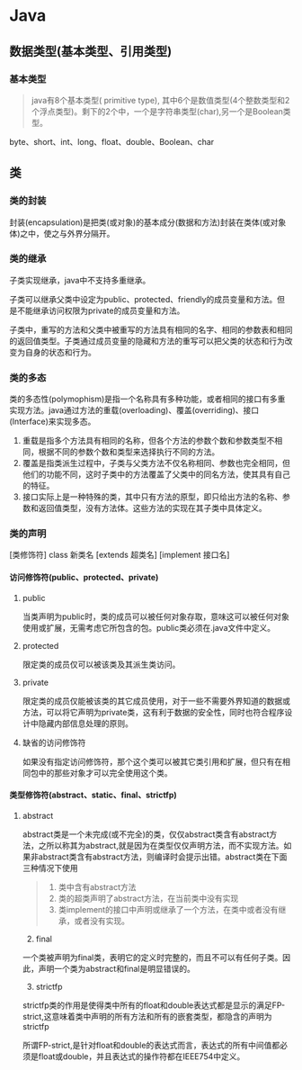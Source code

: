 # Java

## 数据类型(基本类型、引用类型)

### 基本类型

> java有8个基本类型( primitive type), 其中6个是数值类型(4个整数类型和2个浮点类型)。剩下的2个中，一个是字符串类型(char),另一个是Boolean类型。

byte、short、int、long、float、double、Boolean、char

## 类

### 类的封装

封装(encapsulation)是把类(或对象)的基本成分(数据和方法)封装在类体(或对象体)之中，使之与外界分隔开。

### 类的继承

子类实现继承，java中不支持多重继承。

子类可以继承父类中设定为public、protected、friendly的成员变量和方法。但是不能继承访问权限为private的成员变量和方法。

子类中，重写的方法和父类中被重写的方法具有相同的名字、相同的参数表和相同的返回值类型。子类通过成员变量的隐藏和方法的重写可以把父类的状态和行为改变为自身的状态和行为。

### 类的多态

类的多态性(polymophism)是指一个名称具有多种功能，或者相同的接口有多重实现方法。java通过方法的重载(overloading)、覆盖(overriding)、接口(Interface)来实现多态。

1. 重载是指多个方法具有相同的名称，但各个方法的参数个数和参数类型不相同，根据不同的参数个数和类型来选择执行不同的方法。
2. 覆盖是指类派生过程中，子类与父类方法不仅名称相同、参数也完全相同，但他们的功能不同，这时子类中的方法覆盖了父类中的同名方法，使其具有自己的特征。
3. 接口实际上是一种特殊的类，其中只有方法的原型，即只给出方法的名称、参数和返回值类型，没有方法体。这些方法的实现在其子类中具体定义。



### 类的声明

[类修饰符] class 新类名 [extends 超类名] [implement 接口名]

#### 访问修饰符(public、protected、private)

1. public

   当类声明为public时，类的成员可以被任何对象存取，意味这可以被任何对象使用或扩展，无需考虑它所包含的包。public类必须在.java文件中定义。

2. protected

   限定类的成员仅可以被该类及其派生类访问。

3. private

   限定类的成员仅能被该类的其它成员使用，对于一些不需要外界知道的数据或方法，可以将它声明为private类，这有利于数据的安全性，同时也符合程序设计中隐藏内部信息处理的原则。

4. 缺省的访问修饰符

   如果没有指定访问修饰符，那个这个类可以被其它类引用和扩展，但只有在相同包中的那些对象才可以完全使用这个类。

#### 类型修饰符(abstract、static、final、strictfp)

 1. abstract

    abstract类是一个未完成(或不完全)的类，仅仅abstract类含有abstract方法，之所以称其为abstract,就是因为在类型仅仅声明方法，而不实现方法。如果非abstract类含有abstract方法，则编译时会提示出错。abstract类在下面三种情况下使用

    > 1. 类中含有abstract方法
    > 2. 类的超类声明了abstract方法，在当前类中没有实现
    > 3. 类implement的接口中声明或继承了一个方法，在类中或者没有继承，或者没有实现。

	2. final

    一个类被声明为final类，表明它的定义时完整的，而且不可以有任何子类。因此，声明一个类为abstract和final是明显错误的。

	3. strictfp

    strictfp类的作用是使得类中所有的float和double表达式都是显示的满足FP-strict,这意味着类中声明的所有方法和所有的嵌套类型，都隐含的声明为strictfp

    所谓FP-strict,是针对float和double的表达式而言，表达式的所有中间值都必须是float或double，并且表达式的操作符都在IEEE754中定义。

